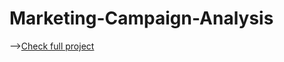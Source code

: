 # Marketing-Campaign-Analysis

-->[Check full project](https://drive.google.com/drive/folders/16-W2G5GksJiepnMNUiGdwxkr4Vp80iog?usp=sharing)
